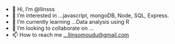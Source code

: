 - 👋 Hi, I’m @llinsss
- 👀 I’m interested in ...javascript, mongoDB, Node, SQL, Express.
- 🌱 I’m currently learning ...Data analysis using R
- 💞️ I’m looking to collaborate on ...
- 📫 How to reach me ...llinsomoudu@gmail.com

<!---
llinsss/llinsss is a ✨ special ✨ repository because its `README.md` (this file) appears on your GitHub profile.
You can click the Preview link to take a look at your changes.
--->
